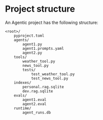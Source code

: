 # Project structure

An Agentic project has the following structure:

```
<root>/
    pyproject.toml
    agents/
        agent1.py
        agent1.prompts.yaml
        agent2.py
    tools/
        weather_tool.py
        news_tool.py
        tests/
            test_weather_tool.py
            test_news_tool.py
    indexes/
        personal.rag.sqlite
        dev.rag.sqlite
    evals/
        agent1.eval
        agent2.eval
    runtime/
        agent_runs.db
```

